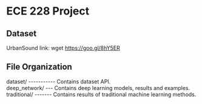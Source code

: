 # ECE 228 Project

## Dataset
UrbanSound link: wget https://goo.gl/8hY5ER


## File Organization
dataset/ ----------- Contains dataset API.<br>
deep_network/ --- Contains deep learning models, results and examples.<br>
traditional/ ------- Contains results of traditional machine learning methods.<br>

